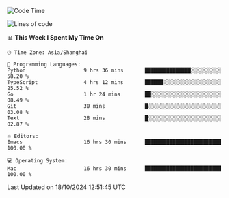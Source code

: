 <!--START_SECTION:waka-->
![Code Time](http://img.shields.io/badge/Code%20Time-2%2C246%20hrs%204%20mins-blue)

![Lines of code](https://img.shields.io/badge/From%20Hello%20World%20I%27ve%20Written-308.1%20thousand%20lines%20of%20code-blue)

📊 **This Week I Spent My Time On** 

```text
🕑︎ Time Zone: Asia/Shanghai

💬 Programming Languages: 
Python                   9 hrs 36 mins       ███████████████░░░░░░░░░░   58.20 % 
TypeScript               4 hrs 12 mins       ██████░░░░░░░░░░░░░░░░░░░   25.52 % 
Go                       1 hr 24 mins        ██░░░░░░░░░░░░░░░░░░░░░░░   08.49 % 
Git                      30 mins             █░░░░░░░░░░░░░░░░░░░░░░░░   03.08 % 
Text                     28 mins             █░░░░░░░░░░░░░░░░░░░░░░░░   02.87 % 

🔥 Editors: 
Emacs                    16 hrs 30 mins      █████████████████████████   100.00 % 

💻 Operating System: 
Mac                      16 hrs 30 mins      █████████████████████████   100.00 % 
```


 Last Updated on 18/10/2024 12:51:45 UTC
<!--END_SECTION:waka-->
